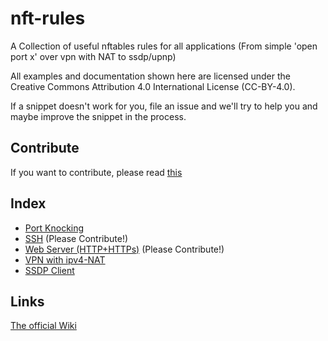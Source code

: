 # nft-rules
A Collection of useful nftables rules for all applications (From simple 'open port x' over vpn with NAT to ssdp/upnp)

All examples and documentation shown here are licensed under the Creative Commons Attribution 4.0 International License (CC-BY-4.0).

If a snippet doesn't work for you, file an issue and we'll try to help you and maybe improve the snippet in the process.

## Contribute
If you want to contribute, please read [this](CONTRIBUTING.md)


## Index

- [Port Knocking](https://wiki.nftables.org/wiki-nftables/index.php/Port_knocking_example)
- [SSH](files/SSH.md) (Please Contribute!)
- [Web Server (HTTP+HTTPs)](files/HTTP.md) (Please Contribute!)
- [VPN with ipv4-NAT](files/VPN.md)
- [SSDP Client](files/SSDP_client.md)


## Links

[The official Wiki](https://wiki.nftables.org/wiki-nftables/index.php/Main_Page)